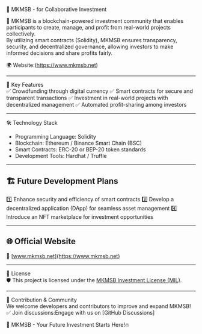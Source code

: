  🚀 MKMSB -  for Collaborative Investment  

🔹 MKMSB  is a blockchain-powered investment community that enables participants to create, manage, and profit from real-world projects collectively.  
By utilizing smart contracts (Solidity), MKMSB ensures transparency, security, and decentralized governance, allowing investors to make informed decisions and share profits fairly.  

🌍 Website:(https://www.mkmsb.net)  

---

🚀 Key Features  
✅ Crowdfunding through digital currency
✅ Smart contracts for secure and transparent transactions 
✅ Investment in real-world projects with decentralized management 
✅ Automated profit-sharing among investors 

---

🛠️ Technology Stack  
- Programming Language: Solidity  
- Blockchain: Ethereum / Binance Smart Chain (BSC)  
- Smart Contracts: ERC-20 or BEP-20 token standards  
- Development Tools: Hardhat / Truffle  

---

## 🏗️ Future Development Plans  
1️⃣ Enhance security and efficiency of smart contracts 
3️⃣ Develop a decentralized application (DApp) for seamless asset management 
4️⃣ Introduce an NFT marketplace for investment opportunities

---

## 🌐 Official Website  
🔗 [www.mkmsb.net](https://www.mkmsb.net)  

---

 📜 License  
🛡️ This project is licensed under the [MKMSB Investment License (MIL)](LICENSE.md).

---

 👥 Contribution & Community  
We welcome developers and contributors to improve and expand MKMSB!  
✅ Join discussions:Engage with us on [GitHub Discussions]

🚀 MKMSB - Your Future Investment Starts Here!🔥

